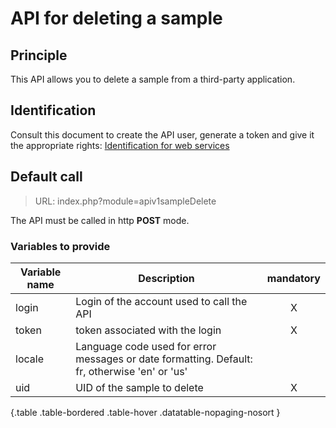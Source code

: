 # API for deleting a sample

## Principle

This API allows you to delete a sample from a third-party application.

## Identification

Consult this document to create the API user, generate a token and give it the appropriate rights: [Identification for web services](index.php?module=swidentification_en)

## Default call

> URL: index.php?module=apiv1sampleDelete

The API must be called in http **POST** mode.

### Variables to provide

| Variable name | Description | mandatory |
| --- | --- | :---: |
| login | Login of the account used to call the API | X |
| token | token associated with the login | X |
| locale | Language code used for error messages or date formatting. Default: fr, otherwise 'en' or 'us' | |
| uid | UID of the sample to delete | X |

{.table .table-bordered .table-hover .datatable-nopaging-nosort }